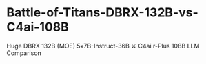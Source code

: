 # Battle-of-Titans-DBRX-132B-vs-C4ai-108B
Huge DBRX 132B (MOE) 5x7B-Instruct-36B ⚔ C4ai r-Plus 108B LLM Comparison 
